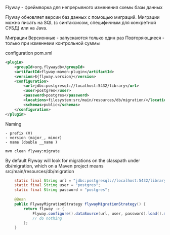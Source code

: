 Flyway - фреймворка для непрерывного изменения схемы базы данных 

Flyway обновляет версии баз данных с помощью миграций. Миграции можно писать на SQL (с синтаксисом, специфичным для конкретной СУБД) или на Java.

Миграции
Версионные - запускаются только один раз
Повторяющиеся - только при изменнеии контрольной суммы


configuration pom.xml
```xml
<plugin>
    <groupId>org.flywaydb</groupId>
    <artifactId>flyway-maven-plugin</artifactId>
    <version>${flyway.version}</version>
    <configuration>
        <url>jdbc:postgresql://localhost:5432/library</url>
        <user>postgres</user>
        <password>postgres</password>
        <locations>filesystem:src/main/resources/db/migration/</locations>
        <schemas>public</schemas>
    </configuration>
</plugin>
```

Naming
```
- prefix (V)
- version (major_, minor)
- name (double __name )

mvn clean flyway:migrate 
```

By default Flyway will look for migrations on the classpath under db/migration, which on a Maven project means src/main/resources/db/migration
```Java
    static final String url = "jdbc:postgresql://localhost:5432/library";
    static final String user = "postgres";
    static final String password = "postgres";
    
    @Bean
    public FlywayMigrationStrategy flywayMigrationStrategy() {
        return flyway -> {
            Flyway.configure().dataSource(url, user, password).load().migrate();
            // do nothing
        };
    }
```
